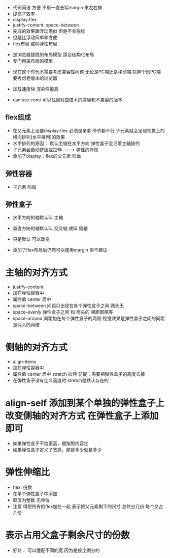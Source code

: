 - 代码简洁 方便 不用一直去写margin 来左右排
- 提高了效率
- display:flex
- justify-content: space-between
- 完成的效果跟浮动类似 但是不会脱标
- 但是比浮动简单和方便
- flex布局 或叫弹性布局
* 是浏览器提倡的布局模型 适合结构化布局
* 专门用来布局的模型 
- 现在这个时代不需要考虑兼容性问题 无论是PC端还是移动端 除非个别PC端 要考虑老版本的浏览器
* 加载速度快 渲染性能高
- caniuse.com/ 可以找到对应技术的兼容和不兼容的版本

## flex组成
- 在父元素上设置display:flex 必须是亲爹 爷爷都不行 子元素就会呈现视觉上的横向排列(水平排列)的效果
- 水平排列的原因： 默认主轴在水平方向 弹性盒子会沿着主轴排列
- 子元素会自动挤压或拉伸 ---> 弹性的体现
- 添加了display：flex的父元素 叫做 

## 弹性容器
- 子元素 叫做

## 弹性盒子
- 水平方向的轴默认叫 主轴
- 垂直方向的轴默认叫 交叉轴 或叫 侧轴
- 只是默认 可以改变

- 添加了flex布局后仍然可以使用margin 但不建议

# 主轴的对齐方式
- justify-content 
- 加在弹性容器中
- 属性值  center 居中 
- space-between 间距只出现在各个弹性盒子之间 两头无
- space-evenly 弹性盒子之间 和 两头的 间距都相等 
- space-around 间距加在每个弹性盒子的两侧 视觉效果是弹性盒子之间的间距是两头的两倍

# 侧轴的对齐方式
- align-items 
- 加在弹性容器中
- 属性值 center 居中
stretch 拉伸 前提：需要把弹性盒子的高度去掉 
- 在弹性盒子没有定义高度时 stretch是默认存在的

# align-self 添加到某个单独的弹性盒子上改变侧轴的对齐方式 在弹性盒子上添加即可
* 如果弹性盒子不给宽高，就按照内容定
* 如果弹性盒子定义了宽高，那是多少就是多少

# 弹性伸缩比
- flex: 份数 
- 在单个弹性盒子中添加
- 取值为整数 无单位
- 注意 得把所有的flex加在一起 表示把父元素剩下的尺寸 总共分几份 每个又占几份
# 表示占用父盒子剩余尺寸的份数
- 好处： 可以适配不同的宽 因为是按比例分的

